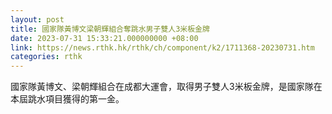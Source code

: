 ```yaml
---
layout: post
title: 國家隊黃博文梁朝輝組合奪跳水男子雙人3米板金牌
date: 2023-07-31 15:33:21.000000000 +08:00
link: https://news.rthk.hk/rthk/ch/component/k2/1711368-20230731.htm
categories: rthk
---
```


國家隊黃博文、梁朝輝組合在成都大運會，取得男子雙人3米板金牌，是國家隊在本屆跳水項目獲得的第一金。
